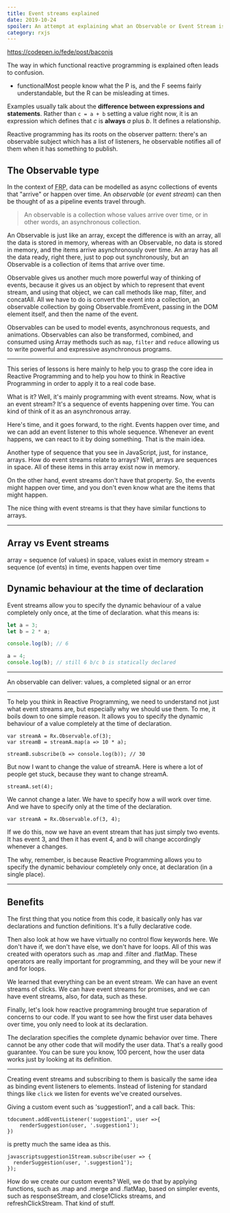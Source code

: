 ```yaml
---
title: Event streams explained
date: 2019-10-24
spoiler: An attempt at explaining what an Observable or Event Stream is in the context of functional reactive programming.
category: rxjs
---
```


https://codepen.io/fede/post/baconjs

The way in which functional reactive programming is explained often leads to confusion.

* functionalMost people know what the P is, and the F seems fairly understandable, but the R can be misleading at times.


Examples usually talk about the **difference between expressions and statements**. Rather than `c = a + b` setting a value right now, it is an expression which defines that *c* is **always** *a* plus *b*. It defines a relationship.

Reactive programming has its roots on the observer pattern: there's an observable subject which has a list of listeners, he observable notifies all of them when it has something to publish.

## The Observable type

In the context of <abbr title="Functional Reactive Programming">FRP</abbr>, data can be modelled as async collections of events that "arrive" or happen over time. An *observable* (or *event stream*) can then be thought of as a pipeline events travel through.

> An observable is a collection whose values arrive over time,	 or in other words, an asynchronous collection.

An Observable is just like an array, except the difference is with an array, all the data is stored in memory, whereas with an Observable, no data is stored in memory, and the items arrive asynchronously over time. An array has all the data ready, right there, just to pop out synchronously, but an Observable is a collection of items that arrive over time.

Observable gives us another much more powerful way of thinking of events, because it gives us an object by which to represent that event stream, and using that object, we can call methods like map, filter, and concatAll. All we have to do is convert the event into a collection, an observable collection by going Observable.fromEvent, passing in the DOM element itself, and then the name of the event.

Observables can be used to model events, asynchronous requests, and animations. Observables can also be transformed, combined, and consumed using Array methods such as `map`, `filter` and `reduce` allowing us to write powerful and expressive asynchronous programs.

---

This series of lessons is here mainly to help you to grasp the core idea in Reactive Programming and to help you how to think in Reactive Programming in order to apply it to a real code base.

What is it? Well, it's mainly programming with event streams. Now, what is an event stream? It's a sequence of events happening over time. You can kind of think of it as an asynchronous array.

Here's time, and it goes forward, to the right. Events happen over time, and we can add an event listener to this whole sequence. Whenever an event happens, we can react to it by doing something. That is the main idea.

Another type of sequence that you see in JavaScript, just, for instance, arrays. How do event streams relate to arrays? Well, arrays are sequences in space. All of these items in this array exist now in memory.

On the other hand, event streams don't have that property. So, the events might happen over time, and you don't even know what are the items that might happen.

The nice thing with event streams is that they have similar functions to arrays.

---

## Array vs Event streams

array = sequence (of values) in space, values exist in memory
stream = sequence (of events) in time, events happen over time

## Dynamic behaviour at the time of declaration

Event streams allow you to specify the dynamic behaviour of a value completely only once, at the time of declaration. what this means is:

```js
let a = 3;
let b = 2 * a;

console.log(b); // 6

a = 4;
console.log(b); // still 6 b/c b is statically declared
```

---

An observable can deliver: values, a completed signal or an error

---

To help you think in Reactive Programming, we need to understand not just what event streams are, but especially why we should use them. To me, it boils down to one simple reason. It allows you to specify the dynamic behaviour of a value completely at the time of declaration.

```
var streamA = Rx.Observable.of(3);
var streamB = streamA.map(a => 10 * a);

streamB.subscribe(b => console.log(b)); // 30
```

But now I want to change the value of streamA. Here is where a lot of people get stuck, because they want to change streamA.

```
streamA.set(4);
```

We cannot change a later. We have to specify how a will work over time. And we have to specify only at the time of the declaration.

```
var streamA = Rx.Observable.of(3, 4);
```

If we do this, now we have an event stream that has just simply two events. It has event 3, and then it has event 4, and b will change accordingly whenever a changes.

The why, remember, is because Reactive Programming allows you to specify the dynamic behaviour completely only once, at declaration (in a single place).

---

## Benefits

The first thing that you notice from this code, it basically only has var declarations and function definitions. It's a fully declarative code.

Then also look at how we have virtually no control flow keywords here. We don't have if, we don't have else, we don't have for loops. All of this was created with operators such as .map and .filter and .flatMap. These operators are really important for programming, and they will be your new if and for loops.

We learned that everything can be an event stream. We can have an event streams of clicks. We can have event streams for promises, and we can have event streams, also, for data, such as these.

Finally, let's look how reactive programming brought true separation of concerns to our code. If you want to see how the first user data behaves over time, you only need to look at its declaration.

The declaration specifies the complete dynamic behavior over time. There cannot be any other code that will modify the user data. That's a really good guarantee. You can be sure you know, 100 percent, how the user data works just by looking at its definition.


---

Creating event streams and subscribing to them is basically the same idea as binding event listeners to elements. Instead of listening for standard things like `click` we listen for events we've created ourselves.

Giving a custom event such as 'suggestion1', and a call back. This:

```
tdocument.addEventListener('suggestion1', user =>{
	renderSuggestion(user, '.suggestion1');
})
```

is pretty much the same idea as this.

```
javascriptsuggestion1Stream.subscribe(user => {
  renderSuggestion(user, '.suggestion1');
});
```

How do we create our custom events? Well, we do that by applying functions, such as .map and .merge and .flatMap, based on simpler events, such as responseStream, and close1Clicks streams, and refreshClickStream. That kind of stuff.
